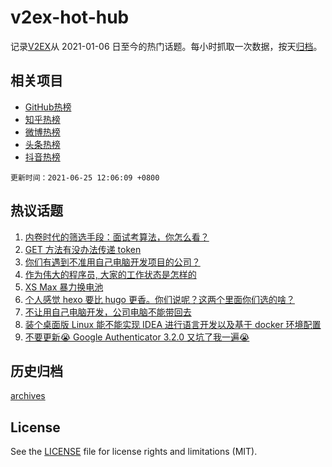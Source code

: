 # v2ex-hot-hub

 记录[V2EX](https://www.v2ex.com/)从 2021-01-06 日至今的热门话题。每小时抓取一次数据，按天[归档](archives)。
 
 ## 相关项目

- [GitHub热榜](https://github.com/lonnyzhang423/github-hot-hub)
- [知乎热榜](https://github.com/lonnyzhang423/zhihu-hot-hub)
- [微博热榜](https://github.com/lonnyzhang423/weibo-hot-hub)
- [头条热榜](https://github.com/lonnyzhang423/toutiao-hot-hub)
- [抖音热榜](https://github.com/lonnyzhang423/douyin-hot-hub)


 `更新时间：2021-06-25 12:06:09 +0800`

## 热议话题

1. [内卷时代的筛选手段：面试考算法，你怎么看？](https://www.v2ex.com/t/785603)
1. [GET 方法有没办法传递 token](https://www.v2ex.com/t/785554)
1. [你们有遇到不准用自己电脑开发项目的公司？](https://www.v2ex.com/t/785587)
1. [作为伟大的程序员, 大家的工作状态是怎样的](https://www.v2ex.com/t/785636)
1. [XS Max 暴力换电池](https://www.v2ex.com/t/785517)
1. [个人感觉 hexo 要比 hugo 更香。你们说呢？这两个里面你们选的啥？](https://www.v2ex.com/t/785625)
1. [不让用自己电脑开发，公司电脑不能带回去](https://www.v2ex.com/t/785585)
1. [装个桌面版 Linux 能不能实现 IDEA 进行语言开发以及基于 docker 环境配置](https://www.v2ex.com/t/785541)
1. [不要更新😭 Google Authenticator 3.2.0 又坑了我一遍😭](https://www.v2ex.com/t/785645)

## 历史归档

[archives](archives)

## License

See the [LICENSE](LICENSE) file for license rights and limitations (MIT).
